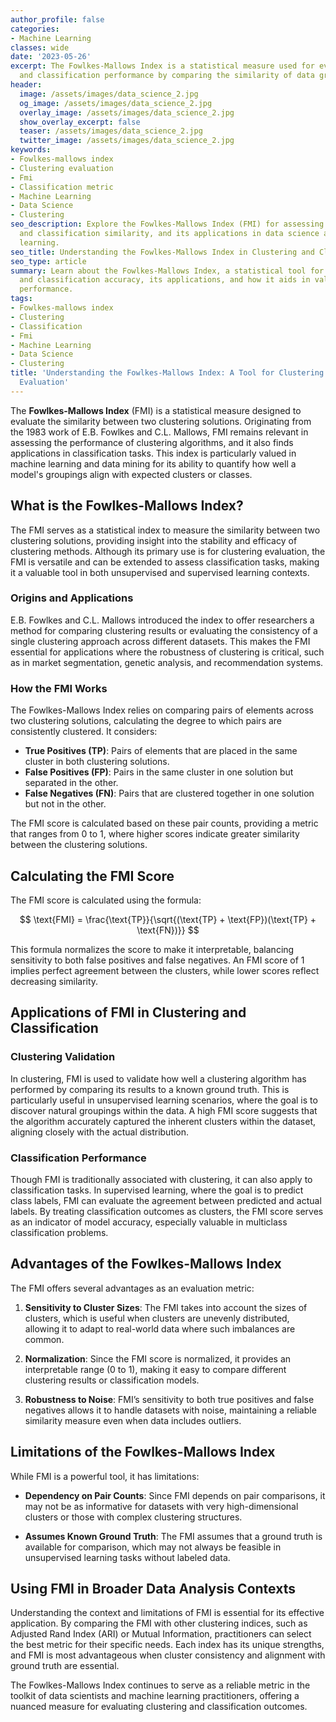 ```yaml
---
author_profile: false
categories:
- Machine Learning
classes: wide
date: '2023-05-26'
excerpt: The Fowlkes-Mallows Index is a statistical measure used for evaluating clustering
  and classification performance by comparing the similarity of data groupings.
header:
  image: /assets/images/data_science_2.jpg
  og_image: /assets/images/data_science_2.jpg
  overlay_image: /assets/images/data_science_2.jpg
  show_overlay_excerpt: false
  teaser: /assets/images/data_science_2.jpg
  twitter_image: /assets/images/data_science_2.jpg
keywords:
- Fowlkes-mallows index
- Clustering evaluation
- Fmi
- Classification metric
- Machine Learning
- Data Science
- Clustering
seo_description: Explore the Fowlkes-Mallows Index (FMI) for assessing clustering
  and classification similarity, and its applications in data science and machine
  learning.
seo_title: Understanding the Fowlkes-Mallows Index in Clustering and Classification
seo_type: article
summary: Learn about the Fowlkes-Mallows Index, a statistical tool for assessing clustering
  and classification accuracy, its applications, and how it aids in validating algorithm
  performance.
tags:
- Fowlkes-mallows index
- Clustering
- Classification
- Fmi
- Machine Learning
- Data Science
- Clustering
title: 'Understanding the Fowlkes-Mallows Index: A Tool for Clustering and Classification
  Evaluation'
---
```


The **Fowlkes-Mallows Index** (FMI) is a statistical measure designed to evaluate the similarity between two clustering solutions. Originating from the 1983 work of E.B. Fowlkes and C.L. Mallows, FMI remains relevant in assessing the performance of clustering algorithms, and it also finds applications in classification tasks. This index is particularly valued in machine learning and data mining for its ability to quantify how well a model's groupings align with expected clusters or classes.

## What is the Fowlkes-Mallows Index?

The FMI serves as a statistical index to measure the similarity between two clustering solutions, providing insight into the stability and efficacy of clustering methods. Although its primary use is for clustering evaluation, the FMI is versatile and can be extended to assess classification tasks, making it a valuable tool in both unsupervised and supervised learning contexts.

### Origins and Applications

E.B. Fowlkes and C.L. Mallows introduced the index to offer researchers a method for comparing clustering results or evaluating the consistency of a single clustering approach across different datasets. This makes the FMI essential for applications where the robustness of clustering is critical, such as in market segmentation, genetic analysis, and recommendation systems.

### How the FMI Works

The Fowlkes-Mallows Index relies on comparing pairs of elements across two clustering solutions, calculating the degree to which pairs are consistently clustered. It considers:

- **True Positives (TP)**: Pairs of elements that are placed in the same cluster in both clustering solutions.
- **False Positives (FP)**: Pairs in the same cluster in one solution but separated in the other.
- **False Negatives (FN)**: Pairs that are clustered together in one solution but not in the other.

The FMI score is calculated based on these pair counts, providing a metric that ranges from 0 to 1, where higher scores indicate greater similarity between the clustering solutions.

## Calculating the FMI Score

The FMI score is calculated using the formula:

$$
\text{FMI} = \frac{\text{TP}}{\sqrt{(\text{TP} + \text{FP})(\text{TP} + \text{FN})}}
$$

This formula normalizes the score to make it interpretable, balancing sensitivity to both false positives and false negatives. An FMI score of 1 implies perfect agreement between the clusters, while lower scores reflect decreasing similarity.

## Applications of FMI in Clustering and Classification

### Clustering Validation

In clustering, FMI is used to validate how well a clustering algorithm has performed by comparing its results to a known ground truth. This is particularly useful in unsupervised learning scenarios, where the goal is to discover natural groupings within the data. A high FMI score suggests that the algorithm accurately captured the inherent clusters within the dataset, aligning closely with the actual distribution.

### Classification Performance

Though FMI is traditionally associated with clustering, it can also apply to classification tasks. In supervised learning, where the goal is to predict class labels, FMI can evaluate the agreement between predicted and actual labels. By treating classification outcomes as clusters, the FMI score serves as an indicator of model accuracy, especially valuable in multiclass classification problems.

## Advantages of the Fowlkes-Mallows Index

The FMI offers several advantages as an evaluation metric:

1. **Sensitivity to Cluster Sizes**: The FMI takes into account the sizes of clusters, which is useful when clusters are unevenly distributed, allowing it to adapt to real-world data where such imbalances are common.
  
2. **Normalization**: Since the FMI score is normalized, it provides an interpretable range (0 to 1), making it easy to compare different clustering results or classification models.

3. **Robustness to Noise**: FMI’s sensitivity to both true positives and false negatives allows it to handle datasets with noise, maintaining a reliable similarity measure even when data includes outliers.

## Limitations of the Fowlkes-Mallows Index

While FMI is a powerful tool, it has limitations:

- **Dependency on Pair Counts**: Since FMI depends on pair comparisons, it may not be as informative for datasets with very high-dimensional clusters or those with complex clustering structures.
  
- **Assumes Known Ground Truth**: The FMI assumes that a ground truth is available for comparison, which may not always be feasible in unsupervised learning tasks without labeled data.

## Using FMI in Broader Data Analysis Contexts

Understanding the context and limitations of FMI is essential for its effective application. By comparing the FMI with other clustering indices, such as Adjusted Rand Index (ARI) or Mutual Information, practitioners can select the best metric for their specific needs. Each index has its unique strengths, and FMI is most advantageous when cluster consistency and alignment with ground truth are essential.

The Fowlkes-Mallows Index continues to serve as a reliable metric in the toolkit of data scientists and machine learning practitioners, offering a nuanced measure for evaluating clustering and classification outcomes.
